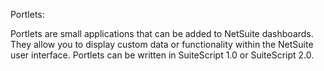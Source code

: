 Portlets:

Portlets are small applications that can be added to NetSuite dashboards.
They allow you to display custom data or functionality within the NetSuite user interface.
Portlets can be written in SuiteScript 1.0 or SuiteScript 2.0.
